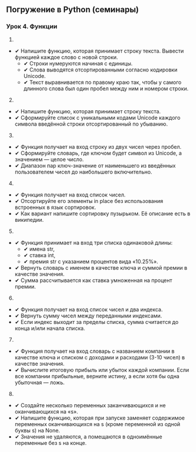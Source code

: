 ## Погружение в Python (семинары)
### Урок 4. Функции
1. 
* ✔ Напишите функцию, которая принимает строку текста. Вывести функцией каждое слово с новой строки. 
   * ✔ Строки нумеруются начиная с единицы.
   * ✔ Слова выводятся отсортированными согласно кодировки Unicode.
   * ✔ Текст выравнивается по правому краю так, чтобы у самого длинного слова был один пробел между ним и номером строки.
2. 
* ✔ Напишите функцию, которая принимает строку текста.
* ✔ Сформируйте список с уникальными кодами Unicode каждого символа введённой строки отсортированный по убыванию.

3.  
* ✔ Функция получает на вход строку из двух чисел через пробел.
* ✔ Сформируйте словарь, где ключом будет
символ из Unicode, а значением — целое число.
* ✔ Диапазон пар ключ-значение от наименьшего из введённых
пользователем чисел до наибольшего включительно.

4.  
* ✔ Функция получает на вход список чисел.
* ✔ Отсортируйте его элементы in place без использования встроенных в язык сортировок.
* ✔ Как вариант напишите сортировку пузырьком. Её описание есть в википедии.

5.  
* ✔ Функция принимает на вход три списка одинаковой длины:
  * ✔ имена str,
  * ✔ ставка int,
  * ✔ премия str с указанием процентов вида «10.25%».
* ✔ Вернуть словарь с именем в качестве ключа и суммой премии в качестве значения.
* ✔ Сумма рассчитывается как ставка умноженная на процент премии.

6.  
* ✔ Функция получает на вход список чисел и два индекса.
* ✔ Вернуть сумму чисел между переданными индексами.
* ✔ Если индекс выходит за пределы списка, сумма считается до конца и/или начала списка.

7.  
* ✔ Функция получает на вход словарь с названием компании в качестве ключа и списком с доходами и расходами (3-10 чисел) в качестве значения.
* ✔ Вычислите итоговую прибыль или убыток каждой компании. Если все компании прибыльные, верните истину, а если хотя бы одна убыточная — ложь.

8. 
* ✔ Создайте несколько переменных заканчивающихся и не оканчивающихся на «s».
* ✔ Напишите функцию, которая при запуске заменяет содержимое переменных оканчивающихся на s (кроме переменной из одной буквы s) на None.
* ✔ Значения не удаляются, а помещаются в одноимённые переменные без s на конце.
